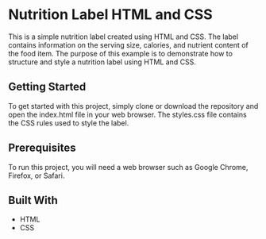 # Nutrition Label HTML and CSS
This is a simple nutrition label created using HTML and CSS. The label contains information on the serving size, calories, and nutrient content of the food item. The purpose of this example is to demonstrate how to structure and style a nutrition label using HTML and CSS.

## Getting Started
To get started with this project, simply clone or download the repository and open the index.html file in your web browser. The styles.css file contains the CSS rules used to style the label.

## Prerequisites
To run this project, you will need a web browser such as Google Chrome, Firefox, or Safari.

## Built With
- HTML
- CSS



